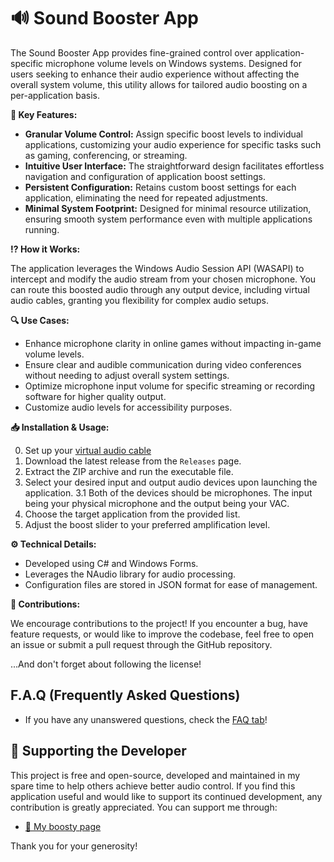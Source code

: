 # 🔊 Sound Booster App

The Sound Booster App provides fine-grained control over application-specific microphone volume levels on Windows systems. Designed for users seeking to enhance their audio experience without affecting the overall system volume, this utility allows for tailored audio boosting on a per-application basis.

**🔑 Key Features:**

* **Granular Volume Control:** Assign specific boost levels to individual applications, customizing your audio experience for specific tasks such as gaming, conferencing, or streaming.
* **Intuitive User Interface:** The straightforward design facilitates effortless navigation and configuration of application boost settings.
* **Persistent Configuration:**  Retains custom boost settings for each application, eliminating the need for repeated adjustments. 
* **Minimal System Footprint:** Designed for minimal resource utilization, ensuring smooth system performance even with multiple applications running. 

**⁉️ How it Works:**

The application leverages the Windows Audio Session API (WASAPI) to intercept and modify the audio stream from your chosen microphone. You can route this boosted audio through any output device, including virtual audio cables, granting you flexibility for complex audio setups. 

**🔍 Use Cases:**

* Enhance microphone clarity in online games without impacting in-game volume levels.
* Ensure clear and audible communication during video conferences without needing to adjust overall system settings.
* Optimize microphone input volume for specific streaming or recording software for higher quality output.
* Customize audio levels for accessibility purposes.

**📥 Installation & Usage:**

0. Set up your [virtual audio cable](https://golightstream.com/how-to-setup-virtual-audio-cables/)
1. Download the latest release from the `Releases` page.
2. Extract the ZIP archive and run the executable file. 
3. Select your desired input and output audio devices upon launching the application.
3.1 Both of the devices should be microphones. The input being your physical microphone and the output being your VAC.
4. Choose the target application from the provided list.
5. Adjust the boost slider to your preferred amplification level. 

**⚙️ Technical Details:**

* Developed using C# and Windows Forms.
* Leverages the NAudio library for audio processing.
* Configuration files are stored in JSON format for ease of management.

**🤝 Contributions:**

We encourage contributions to the project! If you encounter a bug, have feature requests, or would like to improve the codebase, feel free to open an issue or submit a pull request through the GitHub repository.

...And don't forget about following the license!

## F.A.Q (Frequently Asked Questions)

* If you have any unanswered questions, check the [FAQ tab](https://gist.github.com/RGB-Outl4w/a05a7410d32ea41aa260a55b11ceb70e)!
## 💖 Supporting the Developer

This project is free and open-source, developed and maintained in my spare time to help others achieve better audio control. If you find this application useful and would like to support its continued development, any contribution is greatly appreciated. You can support me through:

* [🧡 My boosty page](https://boosty.to/rgboutlaw)

Thank you for your generosity!
